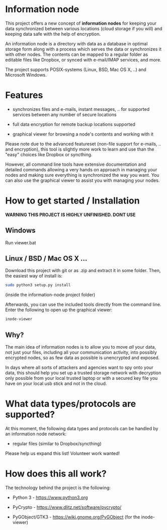 
# Information node

This project offers a new concept of **information nodes** for keeping your
data synchronized between various locations (cloud storage if you will) and
keeping data safe with the help of encryption.

An information node is a directory with data as a database in optimal
storage form along with a process which serves the data or synchronizes it
with other nodes. The contents can be mapped to a regular folder as
editable files like Dropbox, or synced with e-mail/IMAP services, and
more.

The project supports POSIX-systems (Linux, BSD, Mac OS X, ..) and Microsoft
Windows.


# Features

- synchronizes files and e-mails, instant messages, .. for supported services
  between any number of secure locations

- full data encryption for remote backup locations supported

- graphical viewer for browsing a node's contents and working with it

Please note due to the advanced featureset (non-file support for e-mails, ..
and encryption), this tool is slightly more work to learn and use than
the "easy" choices like Dropbox or syncthing.

However, all command line tools have extensive documentation and detailed
commands allowing a very hands on approach in managing your nodes and making
sure everything is synchronized the way you want. You can also use the
graphical viewer to assist you with managing your nodes.


# How to get started / Installation

**WARNING THIS PROJECT IS HIGHLY UNFINISHED. DONT USE**

## Windows

Run viewer.bat

## Linux / BSD / Mac OS X ...

Download this project with git or as .zip and extract it in some folder.
Then, the easiest way of install is:

```bash
sudo python3 setup.py install
```
(inside the information-node project folder)

Afterwards, you can use the included tools directly from the command line.
Enter the following to open up the graphical viewer:

```bash
inode-viewer
```


## Why?

The main idea of information nodes is to allow you to move *all* your data,
not just your files, including all your communication activity, into
possibly encrypted nodes, so as few data as possible is unencrypted and
exposed.

In days where all sorts of attackers and agencies want to spy onto your
data, this should help you set up a trusted storage network with decryption
only possible from your local trusted laptop or with a secured key file you
have on your local usb stick and not in the cloud.


# What data types/protocols are supported?

At this moment, the following data types and protocols can be handled by
an information node network:

* regular files (similar to Dropbox/syncthing)

Please help us expand this list! Volunteer work wanted!


# How does this all work?

The technology behind the project is the following:

* Python 3 - https://www.python3.org

* PyCrypto - https://www.dlitz.net/software/pycrypto/

* PyGObject/GTK3 - https://wiki.gnome.org/PyGObject (for the inode-viewer)


